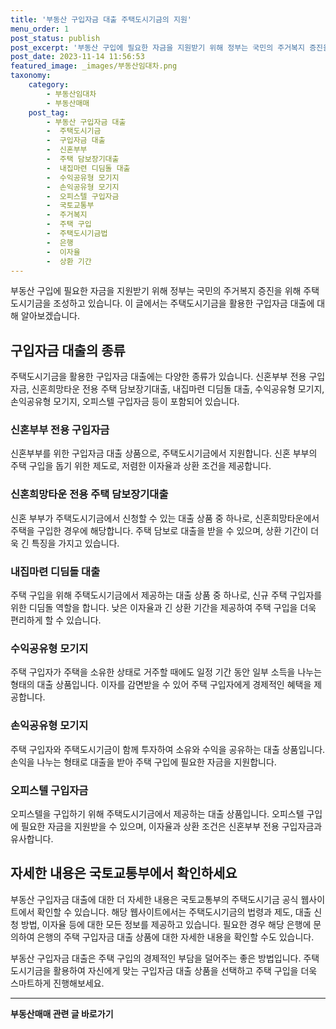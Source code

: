 ```yaml
---
title: '부동산 구입자금 대출 주택도시기금의 지원'
menu_order: 1
post_status: publish
post_excerpt: '부동산 구입에 필요한 자금을 지원받기 위해 정부는 국민의 주거복지 증진을 위해 주택도시기금을 조성하고 있습니다. 이 글에서는 주택도시기금을 활용한 구입자금 대출에 대해 알아보겠습니다.'
post_date: 2023-11-14 11:56:53
featured_image: _images/부동산임대차.png
taxonomy:
    category:
        - 부동산임대차
        - 부동산매매
    post_tag:
        - 부동산 구입자금 대출
        -  주택도시기금
        -  구입자금 대출
        -  신혼부부
        -  주택 담보장기대출
        -  내집마련 디딤돌 대출
        -  수익공유형 모기지
        -  손익공유형 모기지
        -  오피스텔 구입자금
        -  국토교통부
        -  주거복지
        -  주택 구입
        -  주택도시기금법
        -  은행
        -  이자율
        -  상환 기간
---
```


부동산 구입에 필요한 자금을 지원받기 위해 정부는 국민의 주거복지 증진을 위해 주택도시기금을 조성하고 있습니다. 이 글에서는 주택도시기금을 활용한 구입자금 대출에 대해 알아보겠습니다.

## 구입자금 대출의 종류
주택도시기금을 활용한 구입자금 대출에는 다양한 종류가 있습니다. 신혼부부 전용 구입자금, 신혼희망타운 전용 주택 담보장기대출, 내집마련 디딤돌 대출, 수익공유형 모기지, 손익공유형 모기지, 오피스텔 구입자금 등이 포함되어 있습니다.

### 신혼부부 전용 구입자금
신혼부부를 위한 구입자금 대출 상품으로, 주택도시기금에서 지원합니다. 신혼 부부의 주택 구입을 돕기 위한 제도로, 저렴한 이자율과 상환 조건을 제공합니다.

### 신혼희망타운 전용 주택 담보장기대출
신혼 부부가 주택도시기금에서 신청할 수 있는 대출 상품 중 하나로, 신혼희망타운에서 주택을 구입한 경우에 해당합니다. 주택 담보로 대출을 받을 수 있으며, 상환 기간이 더욱 긴 특징을 가지고 있습니다.

### 내집마련 디딤돌 대출
주택 구입을 위해 주택도시기금에서 제공하는 대출 상품 중 하나로, 신규 주택 구입자를 위한 디딤돌 역할을 합니다. 낮은 이자율과 긴 상환 기간을 제공하여 주택 구입을 더욱 편리하게 할 수 있습니다.

### 수익공유형 모기지
주택 구입자가 주택을 소유한 상태로 거주할 때에도 일정 기간 동안 일부 소득을 나누는 형태의 대출 상품입니다. 이자를 감면받을 수 있어 주택 구입자에게 경제적인 혜택을 제공합니다.

### 손익공유형 모기지
주택 구입자와 주택도시기금이 함께 투자하여 소유와 수익을 공유하는 대출 상품입니다. 손익을 나누는 형태로 대출을 받아 주택 구입에 필요한 자금을 지원합니다.

### 오피스텔 구입자금
오피스텔을 구입하기 위해 주택도시기금에서 제공하는 대출 상품입니다. 오피스텔 구입에 필요한 자금을 지원받을 수 있으며, 이자율과 상환 조건은 신혼부부 전용 구입자금과 유사합니다.

## 자세한 내용은 국토교통부에서 확인하세요
부동산 구입자금 대출에 대한 더 자세한 내용은 국토교통부의 주택도시기금 공식 웹사이트에서 확인할 수 있습니다. 해당 웹사이트에서는 주택도시기금의 법령과 제도, 대출 신청 방법, 이자율 등에 대한 모든 정보를 제공하고 있습니다. 필요한 경우 해당 은행에 문의하여 은행의 주택 구입자금 대출 상품에 대한 자세한 내용을 확인할 수도 있습니다.

부동산 구입자금 대출은 주택 구입의 경제적인 부담을 덜어주는 좋은 방법입니다. 주택도시기금을 활용하여 자신에게 맞는 구입자금 대출 상품을 선택하고 주택 구입을 더욱 스마트하게 진행해보세요.


<!-- wp:separator -->
<hr class="wp-block-separator has-alpha-channel-opacity"/>
<!-- /wp:separator -->

<!-- wp:group {"backgroundColor":"base","layout":{"type":"constrained"}} -->
<div class="wp-block-group has-base-background-color has-background"><!-- wp:paragraph {"align":"center","fontSize":"medium"} -->
<p class="has-text-align-center has-large-font-size"><strong>부동산매매 관련 글 바로가기</strong></p>
<!-- /wp:paragraph -->


<!-- wp:latest-posts
{"categories":[{"id":22715,"count":19,"description":"","link":"https://uknowlaw.com/category/%eb%b6%80%eb%8f%99%ec%82%b0%eb%a7%a4%eb%a7%a4/","name":"부동산매매","slug":"부동산매매","taxonomy":"category","parent":0,"meta":[],"_links":{"self":[{"href":"https://uknowlaw.com/wp-json/wp/v2/categories/22715"}],"collection":[{"href":"https://uknowlaw.com/wp-json/wp/v2/categories"}],"about":[{"href":"https://uknowlaw.com/wp-json/wp/v2/taxonomies/category"}],"wp:post_type":[{"href":"https://uknowlaw.com/wp-json/wp/v2/posts?categories=22715"}],"curies":[{"name":"wp","href":"https://api.w.org/{rel}","templated":true}]}}],"postsToShow":100,"excerptLength":28,"postLayout":"grid","columns":2,"featuredImageAlign":"left","featuredImageSizeSlug":"large","fontSize":"small"} /--></div>
<!-- /wp:group -->